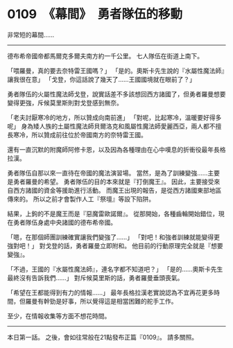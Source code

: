 # 0109　《幕間》　勇者隊伍的移動

非常短的幕間……

---

德布希帝國帝都馬爾克多爾夫南方約一千公里。
七人隊伍在街道上南下。

「喂羅曼，真的要去奈特雷王國嗎？」
「是的。奧斯卡先生說的『水屬性魔法師』讓我很在意」
「戈登，你這話說了幾天了……王國國境就在眼前了？」

勇者隊伍的火屬性魔法師戈登，說實話差不多該想回西方諸國了，但勇者羅曼想要變得更強，斥候莫里斯則對戈登感到無奈。

「老夫討厭寒冷的地方，所以贊成向南前進」
「對呢，比起寒冷，溫暖要好得多呢」
身為矮人族的土屬性魔法師貝爾洛克和風屬性魔法師愛麗西亞，兩人都不擅長寒冷，所以贊成前往位於帝國南方的奈特雷王國。

還有一直沉默的附魔師阿修卡恩，以及因為各種理由在心中嘆息的折衝役最年長格拉漢。

勇者隊伍自那以來一直待在帝國的魔法演習場。
當然，是為了訓練變強……主要是勇者羅曼的希望。
勇者隊伍的目的本來就是『打倒魔王』。
因此，主要接受來自西方諸國的資金等援助進行活動。
而魔王出現的報告，是從西方諸國東部地區傳來的。
所以之前才會製作人工『祭壇』等設下陷阱。

結果，上鉤的不是魔王而是『惡魔雷歐諾爾』。
從那開始，各種齒輪開始錯位，現在勇者隊伍身處中央諸國的德布希帝國。

「嗯，在那個師團訓練確實讓我們變強了……」
「對吧！和強者訓練就能變得更強對吧！」
對戈登的話，勇者羅曼立即附和。
他目前的行動原理完全就是『想要變強』。

「不過，王國的『水屬性魔法師』，連名字都不知道吧？」
「是的……奧斯卡先生最終沒有告訴我們……」
對斥候莫里斯的話，勇者羅曼垂頭喪氣。

「希望在王都能得到有力的情報……」
最年長格拉漢老實說認為不宜再花更多時間，但羅曼有幹勁是好事，所以覺得這是相當困難的舵手工作。

至少，在情報收集等方面不想花時間。

---

本日第一話。
之後，會如往常般在21點發布正篇『0109』。
請多關照。
